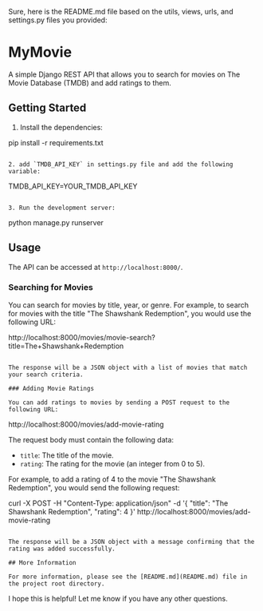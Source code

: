 Sure, here is the README.md file based on the utils, views, urls, and settings.py files you provided:


# MyMovie

A simple Django REST API that allows you to search for movies on The Movie Database (TMDB) and add ratings to them.

## Getting Started

1. Install the dependencies:


pip install -r requirements.txt
```

2. add `TMDB_API_KEY` in settings.py file and add the following variable:

```
TMDB_API_KEY=YOUR_TMDB_API_KEY
```

3. Run the development server:

```
python manage.py runserver


## Usage

The API can be accessed at `http://localhost:8000/`.

### Searching for Movies

You can search for movies by title, year, or genre. For example, to search for movies with the title "The Shawshank Redemption", you would use the following URL:


http://localhost:8000/movies/movie-search?title=The+Shawshank+Redemption
```

The response will be a JSON object with a list of movies that match your search criteria.

### Adding Movie Ratings

You can add ratings to movies by sending a POST request to the following URL:

```
http://localhost:8000/movies/add-movie-rating


The request body must contain the following data:

* `title`: The title of the movie.
* `rating`: The rating for the movie (an integer from 0 to 5).

For example, to add a rating of 4 to the movie "The Shawshank Redemption", you would send the following request:


curl -X POST -H "Content-Type: application/json" -d '{ "title": "The Shawshank Redemption", "rating": 4 }' http://localhost:8000/movies/add-movie-rating
```

The response will be a JSON object with a message confirming that the rating was added successfully.

## More Information

For more information, please see the [README.md](README.md) file in the project root directory.
```

I hope this is helpful! Let me know if you have any other questions.